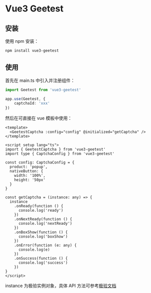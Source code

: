 # Vue3 Geetest

## 安装

使用 npm 安装：

```bash
npm install vue3-geetest
```

## 使用

首先在 main.ts 中引入并注册组件：

```ts
import Geetest from 'vue3-geetest'

app.use(Geetest, {
    captchaId: 'xxx'
})
```

然后在可直接在 vue 模板中使用：

```vue
<template>
  <GeetestCaptcha :config="config" @initialized="getCaptcha" />
</template>

<script setup lang="ts">
import { GeetestCaptcha } from 'vue3-geetest'
import type { CaptchaConfig } from 'vue3-geetest'

const config: CaptchaConfig = {
  product: 'popup',
  nativeButton: {
    width: '100%',
    height: '50px'
  }
}

const getCaptcha = (instance: any) => {
  instance
    .onReady(function () {
      console.log('ready')
    })
    .onNextReady(function () {
      console.log('nextReady')
    })
    .onBoxShow(function () {
      console.log('boxShow')
    })
    .onError(function (e: any) {
      console.log(e)
    })
    .onSuccess(function () {
      console.log('success')
    })
}
</script>
```

instance 为极验实例对象，具体 API 方法可参考[极验文档](https://docs.geetest.com/gt4/apirefer/api/web/#appendTo-position)
